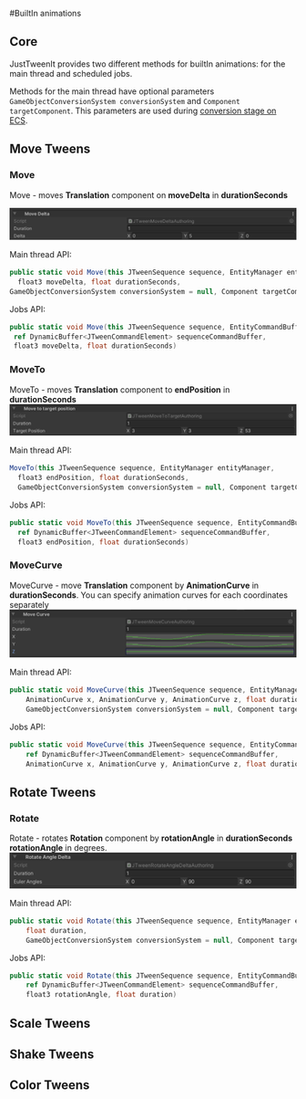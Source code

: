 #BuiltIn animations

## Core
JustTweenIt provides two different methods for builtIn animations: for the main thread and scheduled jobs.

Methods for the main thread have optional parameters `GameObjectConversionSystem conversionSystem` and `Component targetComponent`.
This parameters are used during [conversion stage on ECS](https://docs.unity3d.com/Packages/com.unity.entities@0.13/manual/gp_overview.html).

## Move Tweens

### Move
Move - moves **Translation** component on **moveDelta** in **durationSeconds**

![Move](img/MoveDelta.png)

Main thread API:
```c#
public static void Move(this JTweenSequence sequence, EntityManager entityManager,
  float3 moveDelta, float durationSeconds,
GameObjectConversionSystem conversionSystem = null, Component targetComponent = null)
```

Jobs API:
```c#
public static void Move(this JTweenSequence sequence, EntityCommandBuffer.Concurrent commandBuffer, int entityInQueryIndex,
 ref DynamicBuffer<JTweenCommandElement> sequenceCommandBuffer,
 float3 moveDelta, float durationSeconds)
```

### MoveTo

MoveTo -  moves **Translation** component to **endPosition** in **durationSeconds**
![MoveTo](img/MoveTo.png)

Main thread API:
```c#
MoveTo(this JTweenSequence sequence, EntityManager entityManager,  
  float3 endPosition, float durationSeconds,
  GameObjectConversionSystem conversionSystem = null, Component targetComponent = null)
```

Jobs API:
```c#
public static void MoveTo(this JTweenSequence sequence, EntityCommandBuffer.Concurrent commandBuffer, int entityInQueryIndex,
  ref DynamicBuffer<JTweenCommandElement> sequenceCommandBuffer,
  float3 endPosition, float durationSeconds)
```

### MoveCurve

MoveCurve - move **Translation** component by **AnimationCurve** in **durationSeconds**.
You can specify animation curves for each coordinates separately
![MoveCurve](img/MoveCurve.png)

Main thread API:
```c#
public static void MoveCurve(this JTweenSequence sequence, EntityManager entityManager,
    AnimationCurve x, AnimationCurve y, AnimationCurve z, float durationSeconds,
    GameObjectConversionSystem conversionSystem = null, Component targetComponent = null)
```

Jobs API:
```c#
public static void MoveCurve(this JTweenSequence sequence, EntityCommandBuffer commandBuffer,
    ref DynamicBuffer<JTweenCommandElement> sequenceCommandBuffer,
    AnimationCurve x, AnimationCurve y, AnimationCurve z, float durationSeconds)
```

## Rotate Tweens

### Rotate
Rotate - rotates **Rotation** component by **rotationAngle** in **durationSeconds**
**rotationAngle** in degrees.
![RotateDelta](img/RotateDelta.png)

Main thread API:
```c#
public static void Rotate(this JTweenSequence sequence, EntityManager entityManager, float3 rotationAngle,
    float duration,
    GameObjectConversionSystem conversionSystem = null, Component targetComponent = null)
```

Jobs API:
```c#
public static void Rotate(this JTweenSequence sequence, EntityCommandBuffer.Concurrent commandBuffer, int entityInQueryIndex,
    ref DynamicBuffer<JTweenCommandElement> sequenceCommandBuffer,
    float3 rotationAngle, float duration)
```

## Scale Tweens

## Shake Tweens

## Color Tweens
